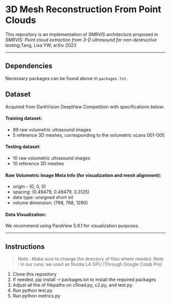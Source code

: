 # 3D Mesh Reconstruction From Point Clouds
This repository is an implementation of SMRVIS architecture proposed in _SMRVIS: Point cloud extraction from 3-D ultrasound for non-destructive testing_;Tang, Lisa YW; arXiv 2023

---

## Dependencies
Necessary packages can be found above in `packages.txt`.

## Dataset
Acquired from DarkVision DeepView Competition with specifications below:
#### Training dataset:
* 89 raw volumetric ultrasound images
* 5 reference 3D meshes, corresponding to the volumetric scans 001-005


#### Testing dataset:
* 10 raw volumetric ultrasound images
* 10 reference 3D meshes


#### Raw Volumetric Image Meta Info (for visualization and mesh alignment):
* origin - (0, 0, 0)
* spacing: (0.49479, 0.49479, 0.3125)
* data type: unsigned short int
* volume dimension: (768, 768, 1280)


#### Data Visualization:
We recommend using ParaView 5.9.1 for visualization purposes.

---

## Instructions
> Note : Make sure to change the directory of files where needed.
> Note : In our runs, we used an Nvidia L4 GPU (Through Google Colab Pro)
1. Clone this repository
2. If needed, pip install -r packages.txt to install the required packages
3. Adjust all the of filepaths on c1load.py, c2.py, and test.py.
4. Run python test.py
5. Run python metrics.py
